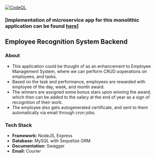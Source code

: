 [![CodeQL](https://github.com/ppreetii/Employee_Recognition-BE/actions/workflows/codeql.yml/badge.svg)](https://github.com/ppreetii/Employee_Recognition-BE/actions/workflows/codeql.yml)
### **[Implementation of microservice app for this monolithic application can be found [here](https://github.com/ppreetii/employee_recognition_system-microservices)]**
## Employee Recognition System Backend

### About
- This application could be thought of as an enhancement to Employee Management System, where we can perform CRUD ooperations on employees, and tasks. 
- Based on the task and performance, employees are rewarded with employee of the day, week, and month award.
- The winners are assigned some bonus stars upon winning the award, which then can be added to the salary at the end of year as a sign of recognition of their work. 
- The employee also gets autogenerated certificate, and sent to them automatically via email through cron jobs.

### Tech Stack
- **Framework:** NodeJS, Express
- **Database:** MySQL with Sequelize ORM
- **Documentation:** Swagger
- **Email:** Courier



